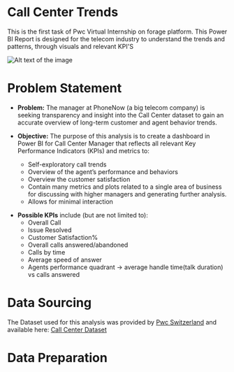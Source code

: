 # Call Center Trends
This is the first task of Pwc Virtual Internship on forage platform. This Power BI Report is designed for the telecom industry to understand the trends and patterns, through visuals and relevant KPI'S

![Alt text of the image](https://github.com/gaurav510610/PwC-Switzerland-Power-BI-in-Data-Analytics-Virtual-Internship/blob/main/Task%201-%20Call%20Center%20Trends/call-center.jpg)

# Problem Statement
- **Problem:** The manager at PhoneNow (a big telecom company) is seeking transparency and insight into the Call Center dataset to gain an accurate overview of long-term customer and agent behavior trends.

- **Objective:** The purpose of this analysis is to create a dashboard in Power BI for Call Center Manager that reflects all relevant Key Performance Indicators (KPIs) and metrics to:
     - Self-exploratory call trends
     - Overview of the agent’s performance and behaviors
     - Overview the customer satisfaction
     - Contain many metrics and plots related to a single area of business for discussing with higher managers and generating further 
        analysis.
    - Allows for minimal interaction
* **Possible KPIs** include (but are not limited to):
     - Overall Call
     - Issue Resolved
     - Customer Satisfaction%
     - Overall calls answered/abandoned
     - Calls by time
     - Average speed of answer
     - Agents performance quadrant -> average handle time(talk duration) vs calls answered
# Data Sourcing

The Dataset used for this analysis was provided by [Pwc Switzerland](https://www.pwc.ch/en/careers-with-pwc/students/virtual-case-experience.html) and available here: [Call Center Dataset](https://github.com/calmk/PWC-Virtual-Case-Experience/blob/main/Task%202%3A%20Call%20Center%20Dashboard/01%20Call-Center-Dataset.xlsx)
# Data Preparation 




